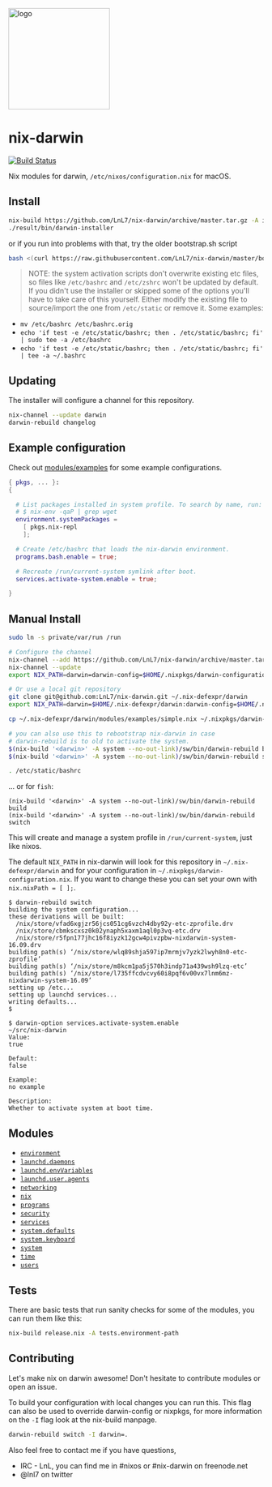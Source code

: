 [<img src="https://lnl7.github.io/nix-darwin/images/nix-darwin.png" width="200px" alt="logo" />](https://github.com/LnL7/nix-darwin)

# nix-darwin

[![Build Status](https://travis-ci.org/LnL7/nix-darwin.svg?branch=master)](https://travis-ci.org/LnL7/nix-darwin)

Nix modules for darwin, `/etc/nixos/configuration.nix` for macOS.

## Install

```bash
nix-build https://github.com/LnL7/nix-darwin/archive/master.tar.gz -A installer
./result/bin/darwin-installer
```

or if you run into problems with that, try the older bootstrap.sh script

```bash
bash <(curl https://raw.githubusercontent.com/LnL7/nix-darwin/master/bootstrap.sh)
```

> NOTE: the system activation scripts don't overwrite existing etc files, so files like `/etc/bashrc` and `/etc/zshrc` won't be
> updated by default. If you didn't use the installer or skipped some of the options you'll have to take care of this yourself.
> Either modify the existing file to source/import the one from `/etc/static` or remove it. Some examples:

- `mv /etc/bashrc /etc/bashrc.orig`
- `echo 'if test -e /etc/static/bashrc; then . /etc/static/bashrc; fi' | sudo tee -a /etc/bashrc`
- `echo 'if test -e /etc/static/bashrc; then . /etc/static/bashrc; fi' | tee -a ~/.bashrc`

## Updating

The installer will configure a channel for this repository.

```bash
nix-channel --update darwin
darwin-rebuild changelog
```

## Example configuration

Check out [modules/examples](https://github.com/LnL7/nix-darwin/tree/master/modules/examples) for some example configurations.

```nix
{ pkgs, ... }:
{

  # List packages installed in system profile. To search by name, run:
  # $ nix-env -qaP | grep wget
  environment.systemPackages =
    [ pkgs.nix-repl
    ];

  # Create /etc/bashrc that loads the nix-darwin environment.
  programs.bash.enable = true;

  # Recreate /run/current-system symlink after boot.
  services.activate-system.enable = true;

}
```

## Manual Install

```bash
sudo ln -s private/var/run /run

# Configure the channel
nix-channel --add https://github.com/LnL7/nix-darwin/archive/master.tar.gz darwin
nix-channel --update
export NIX_PATH=darwin=darwin-config=$HOME/.nixpkgs/darwin-configuration.nix:$HOME/.nix-defexpr/channels:$NIX_PATH

# Or use a local git repository
git clone git@github.com:LnL7/nix-darwin.git ~/.nix-defexpr/darwin
export NIX_PATH=darwin=$HOME/.nix-defexpr/darwin:darwin-config=$HOME/.nixpkgs/darwin-configuration.nix:$NIX_PATH

cp ~/.nix-defexpr/darwin/modules/examples/simple.nix ~/.nixpkgs/darwin-configuration.nix

# you can also use this to rebootstrap nix-darwin in case
# darwin-rebuild is to old to activate the system.
$(nix-build '<darwin>' -A system --no-out-link)/sw/bin/darwin-rebuild build
$(nix-build '<darwin>' -A system --no-out-link)/sw/bin/darwin-rebuild switch

. /etc/static/bashrc
```

... or for `fish`:

```fish
(nix-build '<darwin>' -A system --no-out-link)/sw/bin/darwin-rebuild build
(nix-build '<darwin>' -A system --no-out-link)/sw/bin/darwin-rebuild switch
```

This will create and manage a system profile in `/run/current-system`, just like nixos.

The default `NIX_PATH` in nix-darwin will look for this repository in `~/.nix-defexpr/darwin` and for your configuration in `~/.nixpkgs/darwin-configuration.nix`.
If you want to change these you can set your own with `nix.nixPath = [ ];`.

```
$ darwin-rebuild switch
building the system configuration...
these derivations will be built:
  /nix/store/vfad6xgjzr56jcs051cg6vzch4dby92y-etc-zprofile.drv
  /nix/store/cbmkscxsz0k02ynaph5xaxm1aql0p3vq-etc.drv
  /nix/store/r5fpn177jhc16f8iyzk12gcw4pivzpbw-nixdarwin-system-16.09.drv
building path(s) ‘/nix/store/wlq89shja597ip7mrmjv7yzk2lwyh8n0-etc-zprofile’
building path(s) ‘/nix/store/m8kcm1pa5j570h3indp71a439wsh9lzq-etc’
building path(s) ‘/nix/store/l735ffcdvcvy60i8pqf6v00vx7lnm6mz-nixdarwin-system-16.09’
setting up /etc...
setting up launchd services...
writing defaults...
$
```

```
$ darwin-option services.activate-system.enable                                                                                                                                            ~/src/nix-darwin
Value:
true

Default:
false

Example:
no example

Description:
Whether to activate system at boot time.
```

## Modules

- [`environment`](https://github.com/LnL7/nix-darwin/blob/master/modules/environment)
- [`launchd.daemons`](https://github.com/LnL7/nix-darwin/blob/master/modules/launchd/launchd.nix)
- [`launchd.envVariables`](https://github.com/LnL7/nix-darwin/blob/master/modules/launchd)
- [`launchd.user.agents`](https://github.com/LnL7/nix-darwin/blob/master/modules/launchd/launchd.nix)
- [`networking`](https://github.com/LnL7/nix-darwin/blob/master/modules/networking)
- [`nix`](https://github.com/LnL7/nix-darwin/tree/master/modules/nix)
- [`programs`](https://github.com/LnL7/nix-darwin/tree/master/modules/programs)
- [`security`](https://github.com/LnL7/nix-darwin/tree/master/modules/security)
- [`services`](https://github.com/LnL7/nix-darwin/tree/master/modules/services)
- [`system.defaults`](https://github.com/LnL7/nix-darwin/tree/master/modules/system/defaults)
- [`system.keyboard`](https://github.com/LnL7/nix-darwin/tree/master/modules/system/keyboard.nix)
- [`system`](https://github.com/LnL7/nix-darwin/tree/master/modules/system)
- [`time`](https://github.com/LnL7/nix-darwin/tree/master/modules/time)
- [`users`](https://github.com/LnL7/nix-darwin/tree/master/modules/users)

## Tests

There are basic tests that run sanity checks for some of the modules,
you can run them like this:

```bash
nix-build release.nix -A tests.environment-path
```

## Contributing

Let's make nix on darwin awesome!
Don't hesitate to contribute modules or open an issue.

To build your configuration with local changes you can run this. This
flag can also be used to override darwin-config or nixpkgs, for more
information on the `-I` flag look at the nix-build manpage.

```bash
darwin-rebuild switch -I darwin=.
```

Also feel free to contact me if you have questions,
- IRC - LnL, you can find me in #nixos or #nix-darwin on freenode.net
- @lnl7 on twitter
